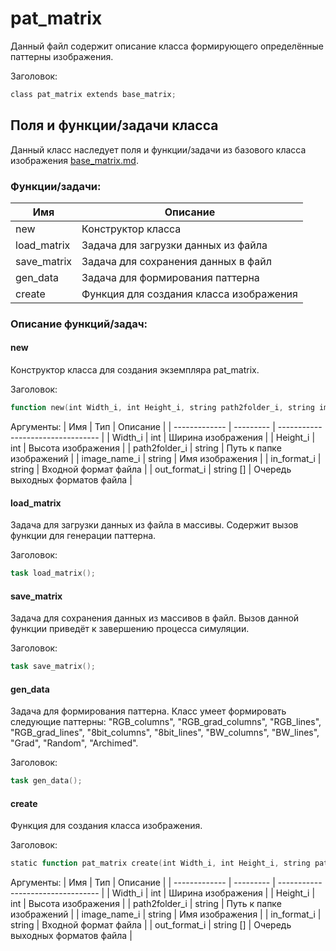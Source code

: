 # pat_matrix

Данный файл содержит описание класса формирующего определённые паттерны изображения. 

Заголовок:
```Verilog
class pat_matrix extends base_matrix;
```

## Поля и функции/задачи класса 

Данный класс наследует поля и функции/задачи из базового класса изображения [base_matrix.md](base_matrix.md).

### Функции/задачи:
| Имя           | Описание                                  |
| ------------- | ----------------------------------------- |
| new           | Конструктор класса                        |
| load_matrix   | Задача для загрузки данных из файла       |
| save_matrix   | Задача для сохранения данных в файл       |
| gen_data      | Задача для формирования паттерна          |
| create        | Функция для создания класса изображения   |

### Описание функций/задач:

#### new
Конструктор класса для создания экземпляра pat_matrix.

Заголовок:
```Verilog
function new(int Width_i, int Height_i, string path2folder_i, string image_name_i, string in_format_i = "Grad", string out_format_i[] = {"NONE"});
```

Аргументы:
| Имя           | Тип       | Описание                          |
| ------------- | --------- | --------------------------------- |
| Width_i       | int       | Ширина изображения                |
| Height_i      | int       | Высота изображения                |
| path2folder_i | string    | Путь к папке изображений          |
| image_name_i  | string    | Имя изображения                   |
| in_format_i   | string    | Входной формат файла              |
| out_format_i  | string [] | Очередь выходных форматов файла   |

#### load_matrix
Задача для загрузки данных из файла в массивы. Содержит вызов функции для генерации паттерна.

Заголовок:
```Verilog
task load_matrix();
```

#### save_matrix
Задача для сохранения данных из массивов в файл. Вызов данной функции приведёт к завершению процесса симуляции.

Заголовок:
```Verilog
task save_matrix();
```

#### gen_data
Задача для формирования паттерна. Класс умеет формировать следующие паттерны: "RGB_columns", "RGB_grad_columns", "RGB_lines", "RGB_grad_lines", "8bit_columns", "8bit_lines", "BW_columns", "BW_lines", "Grad", "Random", "Archimed".

Заголовок:
```Verilog
task gen_data();
```

#### create
Функция для создания класса изображения.

Заголовок:
```Verilog
static function pat_matrix create(int Width_i, int Height_i, string path2folder_i, string image_name_i, string in_format_i = "Grad", string out_format_i[] = {"NONE"});
```

Аргументы:
| Имя           | Тип       | Описание                          |
| ------------- | --------- | --------------------------------- |
| Width_i       | int       | Ширина изображения                |
| Height_i      | int       | Высота изображения                |
| path2folder_i | string    | Путь к папке изображений          |
| image_name_i  | string    | Имя изображения                   |
| in_format_i   | string    | Входной формат файла              |
| out_format_i  | string [] | Очередь выходных форматов файла   |